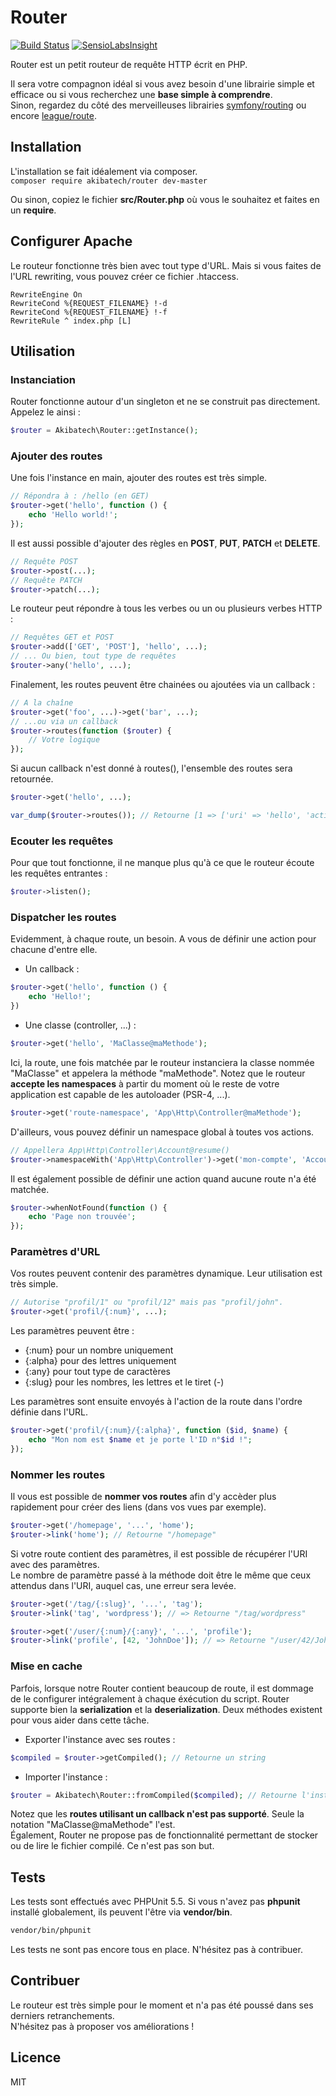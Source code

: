 # Router

[![Build Status](https://travis-ci.org/AkibaTech/Router.svg?branch=master)](https://travis-ci.org/AkibaTech/Router) [![SensioLabsInsight](https://insight.sensiolabs.com/projects/646acaa9-b90b-4d71-b6e3-ebe9a377b622/mini.png?branch=master)](https://insight.sensiolabs.com/projects/646acaa9-b90b-4d71-b6e3-ebe9a377b622)

Router est un petit routeur de requête HTTP écrit en PHP.  

Il sera votre compagnon idéal si vous avez besoin d'une librairie simple et efficace ou si vous recherchez une **base simple à comprendre**.  
Sinon, regardez du côté des merveilleuses librairies [symfony/routing](https://symfony.com/doc/current/components/routing.html) ou encore [league/route](http://route.thephpleague.com/).

## Installation

L'installation se fait idéalement via composer.  
`composer require akibatech/router dev-master`

Ou sinon, copiez le fichier **src/Router.php** où vous le souhaitez et faites en un **require**.

## Configurer Apache

Le routeur fonctionne très bien avec tout type d'URL. Mais si vous faites de l'URL rewriting, vous pouvez créer ce fichier .htaccess.

```
RewriteEngine On
RewriteCond %{REQUEST_FILENAME} !-d
RewriteCond %{REQUEST_FILENAME} !-f
RewriteRule ^ index.php [L]
```

## Utilisation

### Instanciation

Router fonctionne autour d'un singleton et ne se construit pas directement. Appelez le ainsi :  

```php
$router = Akibatech\Router::getInstance();
```

### Ajouter des routes

Une fois l'instance en main, ajouter des routes est très simple.  

```php
// Répondra à : /hello (en GET)
$router->get('hello', function () {
	echo 'Hello world!';
});
```

Il est aussi possible d'ajouter des règles en **POST**, **PUT**, **PATCH** et **DELETE**.

```php
// Requête POST
$router->post(...);
// Requête PATCH
$router->patch(...);
```

Le routeur peut répondre à tous les verbes ou un ou plusieurs verbes HTTP :  

```php
// Requêtes GET et POST
$router->add(['GET', 'POST'], 'hello', ...);
// ... Ou bien, tout type de requêtes
$router->any('hello', ...);
```

Finalement, les routes peuvent être chainées ou ajoutées via un callback :

```php
// A la chaîne
$router->get('foo', ...)->get('bar', ...);
// ...ou via un callback
$router->routes(function ($router) {
	// Votre logique
});
```

Si aucun callback n'est donné à routes(), l'ensemble des routes sera retournée.

```php
$router->get('hello', ...);

var_dump($router->routes()); // Retourne [1 => ['uri' => 'hello', 'action' => '...']]
```

### Ecouter les requêtes

Pour que tout fonctionne, il ne manque plus qu'à ce que le routeur écoute les requêtes entrantes :

```php
$router->listen();
```

### Dispatcher les routes

Evidemment, à chaque route, un besoin. A vous de définir une action pour chacune d'entre elle.


- Un callback :

```php
$router->get('hello', function () {
	echo 'Hello!';
})
```

- Une classe (controller, ...) :

```php
$router->get('hello', 'MaClasse@maMethode');
```

Ici, la route, une fois matchée par le routeur instanciera la classe nommée "MaClasse" et appelera la méthode "maMethode".
Notez que le routeur **accepte les namespaces** à partir du moment où le reste de votre application est capable de les autoloader (PSR-4, ...).

```php
$router->get('route-namespace', 'App\Http\Controller@maMethode');
```

D'ailleurs, vous pouvez définir un namespace global à toutes vos actions.

```php
// Appellera App\Http\Controller\Account@resume()
$router->namespaceWith('App\Http\Controller')->get('mon-compte', 'Account@resume');
```

Il est également possible de définir une action quand aucune route n'a été matchée.

```php
$router->whenNotFound(function () {
    echo 'Page non trouvée';
});
```

### Paramètres d'URL

Vos routes peuvent contenir des paramètres dynamique. Leur utilisation est très simple.

```php
// Autorise "profil/1" ou "profil/12" mais pas "profil/john".
$router->get('profil/{:num}', ...);
```

Les paramètres peuvent être :  

- {:num} pour un nombre uniquement
- {:alpha} pour des lettres uniquement
- {:any} pour tout type de caractères
- {:slug} pour les nombres, les lettres et le tiret (-)

Les paramètres sont ensuite envoyés à l'action de la route dans l'ordre définie dans l'URL.  

```php
$router->get('profil/{:num}/{:alpha}', function ($id, $name) {
	echo "Mon nom est $name et je porte l'ID n°$id !";
});
```

### Nommer les routes

Il vous est possible de **nommer vos routes** afin d'y accèder plus rapidement pour créer des liens (dans vos vues par exemple).  

```php
$router->get('/homepage', '...', 'home');
$router->link('home'); // Retourne "/homepage"
```

Si votre route contient des paramètres, il est possible de récupérer l'URI avec des paramètres.  
Le nombre de paramètre passé à la méthode doit être le même que ceux attendus dans l'URI, auquel cas, une erreur sera levée.

```php
$router->get('/tag/{:slug}', '...', 'tag');
$router->link('tag', 'wordpress'); // => Retourne "/tag/wordpress"

$router->get('/user/{:num}/{:any}', '...', 'profile');
$router->link('profile', [42, 'JohnDoe']); // => Retourne "/user/42/JohnDoe"
```

### Mise en cache

Parfois, lorsque notre Router contient beaucoup de route, il est dommage de le configurer intégralement à chaque éxécution du script. 
Router supporte bien la **serialization** et la **deserialization**. Deux méthodes existent pour vous aider dans cette tâche.

- Exporter l'instance avec ses routes :

```php
$compiled = $router->getCompiled(); // Retourne un string
```

- Importer l'instance :

```php
$router = Akibatech\Router::fromCompiled($compiled); // Retourne l'instance précédemment compilée
```

Notez que les **routes utilisant un callback n'est pas supporté**. Seule la notation "MaClasse@maMethode" l'est.  
Également, Router ne propose pas de fonctionnalité permettant de stocker ou de lire le fichier compilé. Ce n'est pas son but. 

## Tests

Les tests sont effectués avec PHPUnit 5.5. Si vous n'avez pas **phpunit** installé globalement, ils peuvent l'être via **vendor/bin**.

```bash
vendor/bin/phpunit
```

Les tests ne sont pas encore tous en place. N'hésitez pas à contribuer.

## Contribuer

Le routeur est très simple pour le moment et n'a pas été poussé dans ses derniers retranchements.  
N'hésitez pas à proposer vos améliorations !

## Licence

MIT
